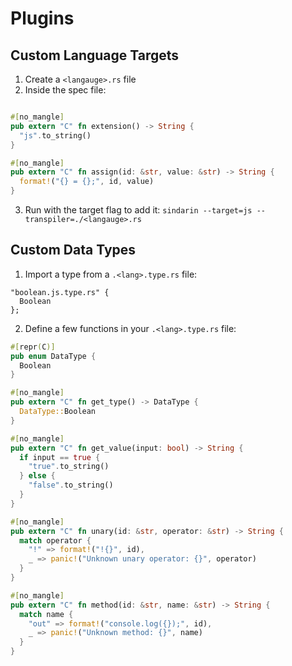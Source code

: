 # Plugins

## Custom Language Targets

1. Create a `<langauge>.rs` file
2. Inside the spec file:
```rs

#[no_mangle]
pub extern "C" fn extension() -> String {
  "js".to_string()
}

#[no_mangle]
pub extern "C" fn assign(id: &str, value: &str) -> String {
  format!("{} = {};", id, value)
}
```
3. Run with the target flag to add it: `sindarin --target=js --transpiler=./<langauge>.rs`

## Custom Data Types

1. Import a type from a `.<lang>.type.rs` file:

```
"boolean.js.type.rs" {
  Boolean
};
```

2. Define a few functions in your `.<lang>.type.rs` file:

```rs
#[repr(C)]
pub enum DataType {
  Boolean
}

#[no_mangle]
pub extern "C" fn get_type() -> DataType {
  DataType::Boolean
}

#[no_mangle]
pub extern "C" fn get_value(input: bool) -> String {
  if input == true {
    "true".to_string()
  } else {
    "false".to_string()
  }
}

#[no_mangle]
pub extern "C" fn unary(id: &str, operator: &str) -> String {
  match operator {
    "!" => format!("!{}", id),
    _ => panic!("Unknown unary operator: {}", operator)
  }
}

#[no_mangle]
pub extern "C" fn method(id: &str, name: &str) -> String {
  match name {
    "out" => format!("console.log({});", id),
    _ => panic!("Unknown method: {}", name)
  }
}
```

